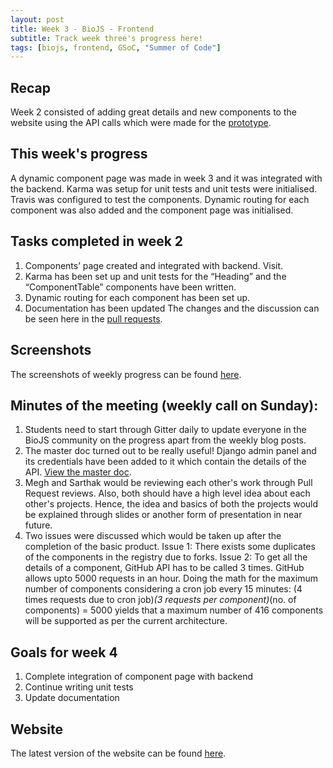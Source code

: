 ```yaml
---
layout: post
title: Week 3 - BioJS - Frontend 
subtitle: Track week three's progress here!
tags: [biojs, frontend, GSoC, "Summer of Code"]
---
```


## Recap
Week 2 consisted of adding great details and new components to the website using the API calls which were made for the [prototype](http://139.59.93.32/).

## This week's progress
A dynamic component page was made in week 3 and it was integrated with the backend. Karma was setup for unit tests and unit tests were initialised. Travis was configured to test the components. Dynamic routing for each component was also added and the component page was initialised.

## Tasks completed in week 2
  1. Components’ page created and integrated with backend. Visit.
  2. Karma has been set up and unit tests for the “Heading” and the “ComponentTable” components have been written.
  3. Dynamic routing for each component has been set up.
  4. Documentation has been updated
The changes and the discussion can be seen here in the [pull requests](https://github.com/biojs/biojs-frontend/pulls?q=is%3Apr+is%3Aclosed).

## Screenshots
The screenshots of weekly progress can be found [here](https://drive.google.com/open?id=13077j-C7JizJYq1QYtXrrqjwDB2_VdkL).

## Minutes of the meeting (weekly call on Sunday):
  1. Students need to start through Gitter daily to update everyone in the BioJS community on the progress apart from the weekly blog posts.
  2. The master doc turned out to be really useful! Django admin panel and its credentials have been added to it which contain the details of the API. [View the master doc](https://docs.google.com/document/d/1ZzbpAqzta22S-kgKOGWeEsr9zFBAhzQlV0nb6-bmgYU/edit).
  3. Megh and Sarthak would be reviewing each other's work through Pull Request reviews. Also, both should have a high level  idea about each other's projects. Hence, the idea and basics of both the projects would be explained through slides or another form of presentation in near future.
  4. Two issues were discussed which would be taken up after the completion of the basic product.
    Issue 1: There exists some duplicates of the components in the registry due to forks.
    Issue 2: To get all the details of a component, GitHub API has to be called 3 times. GitHub allows upto 5000 requests in an hour. Doing the math for the maximum number of components considering a cron job every 15 minutes:
(4 times requests due to cron job)*(3 requests per component)*(no. of components) = 5000 yields that a maximum number of 416 components will be supported as per the current architecture.


## Goals for week 4
  1. Complete integration of component page with backend
  2. Continue writing unit tests
  3. Update documentation


## Website
The latest version of the website can be found [here](http://139.59.93.32/biojs-frontend/dist/#/).
